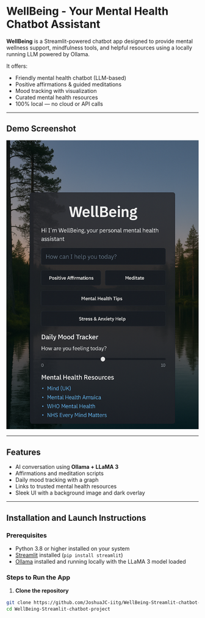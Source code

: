 # WellBeing - Your Mental Health Chatbot Assistant

**WellBeing** is a Streamlit-powered chatbot app designed to provide mental wellness support, mindfulness tools, and helpful resources using a locally running LLM powered by Ollama.

It offers:
- Friendly mental health chatbot (LLM-based)
- Positive affirmations & guided meditations
- Mood tracking with visualization
- Curated mental health resources
- 100% local — no cloud or API calls

---

## Demo Screenshot

![WellBeing Screenshot](Wellbeing.png) 

---

## Features

- AI conversation using **Ollama + LLaMA 3**
- Affirmations and meditation scripts
- Daily mood tracking with a graph
- Links to trusted mental health resources
- Sleek UI with a background image and dark overlay

---

## Installation and Launch Instructions

### Prerequisites
- Python 3.8 or higher installed on your system
- [Streamlit](https://streamlit.io/) installed (`pip install streamlit`)
- [Ollama](https://ollama.com/) installed and running locally with the LLaMA 3 model loaded

### Steps to Run the App

1. **Clone the repository**

```bash
git clone https://github.com/JoshuaJC-iitg/WellBeing-Streamlit-chatbot-project.git
cd WellBeing-Streamlit-chatbot-project

